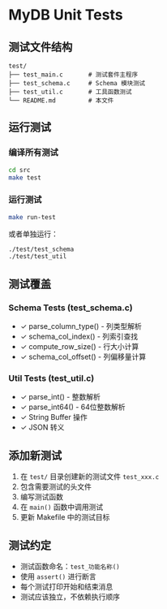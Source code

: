 # MyDB Unit Tests

## 测试文件结构

```
test/
├── test_main.c       # 测试套件主程序
├── test_schema.c     # Schema 模块测试
├── test_util.c       # 工具函数测试
└── README.md         # 本文件
```

## 运行测试

### 编译所有测试

```bash
cd src
make test
```

### 运行测试

```bash
make run-test
```

或者单独运行：

```bash
./test/test_schema
./test/test_util
```

## 测试覆盖

### Schema Tests (test_schema.c)
- ✓ parse_column_type() - 列类型解析
- ✓ schema_col_index() - 列索引查找
- ✓ compute_row_size() - 行大小计算
- ✓ schema_col_offset() - 列偏移量计算

### Util Tests (test_util.c)
- ✓ parse_int() - 整数解析
- ✓ parse_int64() - 64位整数解析
- ✓ String Buffer 操作
- ✓ JSON 转义

## 添加新测试

1. 在 `test/` 目录创建新的测试文件 `test_xxx.c`
2. 包含需要测试的头文件
3. 编写测试函数
4. 在 `main()` 函数中调用测试
5. 更新 Makefile 中的测试目标

## 测试约定

- 测试函数命名：`test_功能名称()`
- 使用 `assert()` 进行断言
- 每个测试打印开始和结束消息
- 测试应该独立，不依赖执行顺序

